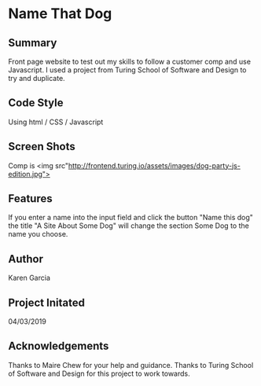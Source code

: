 # Name That Dog

## Summary

Front page website to test out my skills to follow a customer comp and use Javascript. 
I used a project from Turing School of Software and Design to try and duplicate. 


## Code Style 
Using html / CSS / Javascript

## Screen Shots
Comp is 
<img src"http://frontend.turing.io/assets/images/dog-party-js-edition.jpg">

## Features
If you enter a name into the input field and click the button "Name this dog" the title "A Site About Some Dog" will change the section Some Dog to the name you choose.

## Author
Karen Garcia

## Project Initated
04/03/2019

## Acknowledgements
Thanks to Maire Chew for your help and guidance.
Thanks to Turing School of Software and Design for this project to work towards.